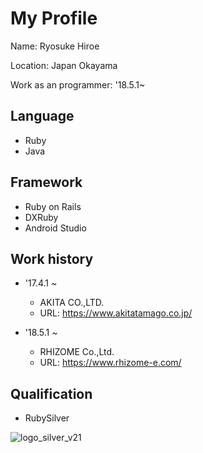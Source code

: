 # My Profile
Name: Ryosuke Hiroe

Location: Japan Okayama

Work as an programmer: '18.5.1~

## Language
* Ruby
* Java

## Framework
* Ruby on Rails
* DXRuby
* Android Studio

## Work history
* '17.4.1 ~
  * AKITA CO.,LTD.
  * URL: https://www.akitatamago.co.jp/

* '18.5.1 ~
  * RHIZOME Co.,Ltd.
  * URL: https://www.rhizome-e.com/
  
## Qualification
* RubySilver

![logo_silver_v21](https://user-images.githubusercontent.com/38872854/54503380-5acd1580-4972-11e9-8f67-a68b132f9f15.png)
